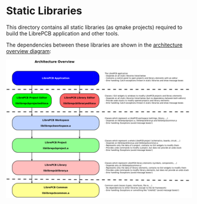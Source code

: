 # Static Libraries

This directory contains all static libraries (as qmake projects) required to build the LibrePCB application and other tools. 

The dependencies between these libraries are shown in the [architecture overview diagram](../dev/diagrams/svg/architecture_overview.svg):

![Architecture Overview Diagram](../dev/doxygen/images/architecture_overview.png)
